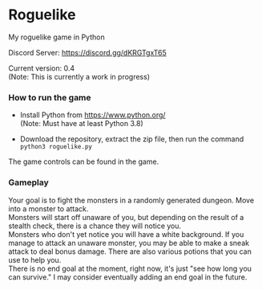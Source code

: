 # Roguelike 
My roguelike game in Python

Discord Server: https://discord.gg/dKRGTgxT65

Current version: 0.4 <br />
(Note: This is currently a work in progress)

### How to run the game<br />
- Install Python from https://www.python.org/<br />
(Note: Must have at least Python 3.8)

- Download the repository, extract the zip file, then run the command `python3 roguelike.py`

The game controls can be found in the game.

### Gameplay
Your goal is to fight the monsters in a randomly generated dungeon. Move into a monster to attack. <br />
Monsters will start off unaware of you, but depending on the result of a stealth check, there is a chance they will notice you. <br />
Monsters who don't yet notice you will have a white background. If you manage to attack an unaware monster, you may be able to make a sneak attack to deal bonus damage.
There are also various potions that you can use to help you. <br />
There is no end goal at the moment, right now, it's just "see how long you can survive." I may consider eventually adding an end goal in the future.
